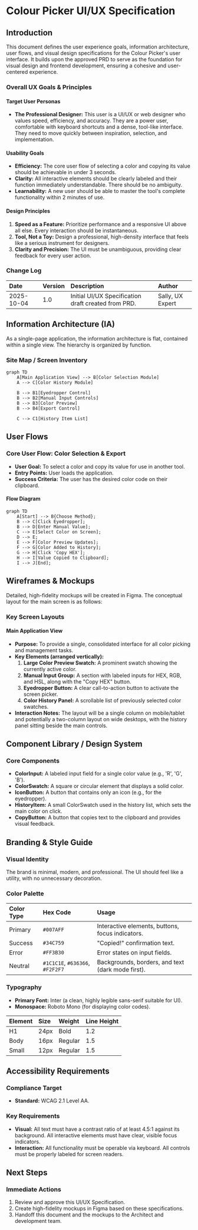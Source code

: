# Colour Picker UI/UX Specification

## Introduction

This document defines the user experience goals, information architecture, user flows, and visual design specifications for the Colour Picker's user interface. It builds upon the approved PRD to serve as the foundation for visual design and frontend development, ensuring a cohesive and user-centered experience.

### Overall UX Goals & Principles

#### Target User Personas

*   **The Professional Designer:** This user is a UI/UX or web designer who values speed, efficiency, and accuracy. They are a power user, comfortable with keyboard shortcuts and a dense, tool-like interface. They need to move quickly between inspiration, selection, and implementation.

#### Usability Goals

*   **Efficiency:** The core user flow of selecting a color and copying its value should be achievable in under 3 seconds.
*   **Clarity:** All interactive elements should be clearly labeled and their function immediately understandable. There should be no ambiguity.
*   **Learnability:** A new user should be able to master the tool's complete functionality within 2 minutes of use.

#### Design Principles

1.  **Speed as a Feature:** Prioritize performance and a responsive UI above all else. Every interaction should be instantaneous.
2.  **Tool, Not a Toy:** Design a professional, high-density interface that feels like a serious instrument for designers.
3.  **Clarity and Precision:** The UI must be unambiguous, providing clear feedback for every user action.

### Change Log

| Date | Version | Description | Author |
| :--- | :--- | :--- | :--- |
| 2025-10-04 | 1.0 | Initial UI/UX Specification draft created from PRD. | Sally, UX Expert |

## Information Architecture (IA)

As a single-page application, the information architecture is flat, contained within a single view. The hierarchy is organized by function.

### Site Map / Screen Inventory

```mermaid
graph TD
    A[Main Application View] --> B[Color Selection Module]
    A --> C[Color History Module]

    B --> B1[Eyedropper Control]
    B --> B2[Manual Input Controls]
    B --> B3[Color Preview]
    B --> B4[Export Control]

    C --> C1[History Item List]
```

## User Flows

### Core User Flow: Color Selection & Export

*   **User Goal:** To select a color and copy its value for use in another tool.
*   **Entry Points:** User loads the application.
*   **Success Criteria:** The user has the desired color code on their clipboard.

#### Flow Diagram

```mermaid
graph TD
    A[Start] --> B{Choose Method};
    B --> C[Click Eyedropper];
    B --> D[Enter Manual Value];
    C --> E[Select Color on Screen];
    D --> E;
    E --> F[Color Preview Updates];
    F --> G[Color Added to History];
    G --> H[Click 'Copy HEX'];
    H --> I[Value Copied to Clipboard];
    I --> J[End];
```

## Wireframes & Mockups

Detailed, high-fidelity mockups will be created in Figma. The conceptual layout for the main screen is as follows:

### Key Screen Layouts

#### Main Application View

*   **Purpose:** To provide a single, consolidated interface for all color picking and management tasks.
*   **Key Elements (arranged vertically):**
    1.  **Large Color Preview Swatch:** A prominent swatch showing the currently active color.
    2.  **Manual Input Group:** A section with labeled inputs for HEX, RGB, and HSL, along with the "Copy HEX" button.
    3.  **Eyedropper Button:** A clear call-to-action button to activate the screen picker.
    4.  **Color History Panel:** A scrollable list of previously selected color swatches.
*   **Interaction Notes:** The layout will be a single column on mobile/tablet and potentially a two-column layout on wide desktops, with the history panel sitting beside the main controls.

## Component Library / Design System

### Core Components

*   **ColorInput:** A labeled input field for a single color value (e.g., 'R', 'G', 'B').
*   **ColorSwatch:** A square or circular element that displays a solid color.
*   **IconButton:** A button that contains only an icon (e.g., for the eyedropper).
*   **HistoryItem:** A small ColorSwatch used in the history list, which sets the main color on click.
*   **CopyButton:** A button that copies text to the clipboard and provides visual feedback.

## Branding & Style Guide

### Visual Identity

The brand is minimal, modern, and professional. The UI should feel like a utility, with no unnecessary decoration.

### Color Palette

| Color Type | Hex Code | Usage |
| :--- | :--- | :--- |
| Primary | `#007AFF` | Interactive elements, buttons, focus indicators. |
| Success | `#34C759` | "Copied!" confirmation text. |
| Error | `#FF3B30` | Error states on input fields. |
| Neutral | `#1C1C1E`, `#636366`, `#F2F2F7` | Backgrounds, borders, and text (dark mode first). |

### Typography

*   **Primary Font:** Inter (a clean, highly legible sans-serif suitable for UI).
*   **Monospace:** Roboto Mono (for displaying color codes).

| Element | Size | Weight | Line Height |
| :--- | :--- | :--- | :--- |
| H1 | 24px | Bold | 1.2 |
| Body | 16px | Regular | 1.5 |
| Small | 12px | Regular | 1.5 |

## Accessibility Requirements

### Compliance Target

*   **Standard:** WCAG 2.1 Level AA.

### Key Requirements

*   **Visual:** All text must have a contrast ratio of at least 4.5:1 against its background. All interactive elements must have clear, visible focus indicators.
*   **Interaction:** All functionality must be operable via keyboard. All controls must be properly labeled for screen readers.

## Next Steps

### Immediate Actions

1.  Review and approve this UI/UX Specification.
2.  Create high-fidelity mockups in Figma based on these specifications.
3.  Handoff this document and the mockups to the Architect and development team.
